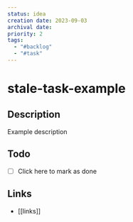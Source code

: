 ```yaml
---
status: idea
creation date: 2023-09-03
archival date:
priority: 2
tags:
  - "#backlog"
  - "#task"
---
```

# stale-task-example

## Description

Example description

## Todo

* [ ] Click here to mark as done

## Links

* [[links]]

